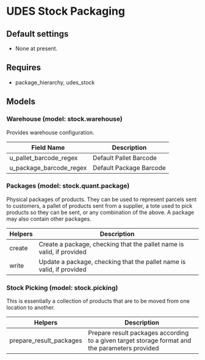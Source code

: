 # UDES Stock Packaging

## Default settings

- None at present.

## Requires
- package_hierarchy, udes_stock

## Models

### Warehouse (model: stock.warehouse)

Provides warehouse configuration.

| Field Name               | Description             |
|--------------------------|-------------------------|
| u_pallet_barcode_regex   | Default Pallet Barcode  |
| u_package_barcode_regex  | Default Package Barcode |

### Packages (model: stock.quant.package)

Physical packages of products. They can be used to represent parcels sent to customers, a pallet of products sent from a supplier, a tote used to pick products so they can be sent, or any combination of the above.  A package may also contain other packages.

| Helpers  | Description                                                           |
|----------|-----------------------------------------------------------------------|
| create   | Create a package, checking that the pallet name is valid, if provided |
| write    | Update a package, checking that the pallet name is valid, if provided |


### Stock Picking (model: stock.picking)

This is essentially a collection of products that are to be moved from one location to another.

| Helpers                        | Description                                                                                                                                                                                                                                                                                                                                         |
|--------------------------------|-----------------------------------------------------------------------------------------------------------------------------------------------------------------------------------------------------------------------------------------------------------------------------------------------------------------------------------------------------|
| prepare_result_packages        | Prepare result packages according to a given target storage format and the parameters provided                                                                                                                                                                                                                                                      |
